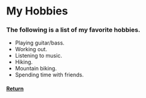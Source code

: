 # My Hobbies

### The following is a list of my favorite hobbies.

* Playing guitar/bass.
* Working out.
* Listening to music.
* Hiking.
* Mountain biking.
* Spending time with friends.

#### [Return](README.md)
